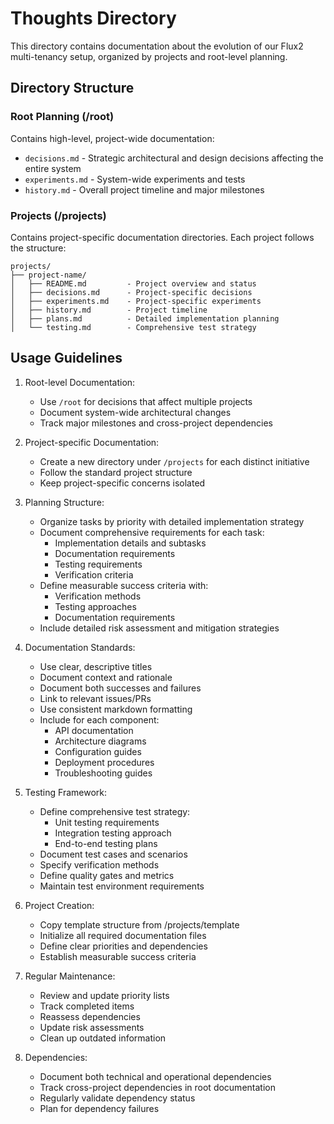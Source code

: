 # Thoughts Directory

This directory contains documentation about the evolution of our Flux2 multi-tenancy setup, organized by projects and root-level planning.

## Directory Structure

### Root Planning (/root)
Contains high-level, project-wide documentation:
- `decisions.md` - Strategic architectural and design decisions affecting the entire system
- `experiments.md` - System-wide experiments and tests
- `history.md` - Overall project timeline and major milestones

### Projects (/projects)
Contains project-specific documentation directories. Each project follows the structure:
```
projects/
├── project-name/
│   ├── README.md         - Project overview and status
│   ├── decisions.md      - Project-specific decisions
│   ├── experiments.md    - Project-specific experiments
│   ├── history.md        - Project timeline
│   ├── plans.md          - Detailed implementation planning
│   └── testing.md        - Comprehensive test strategy
```

## Usage Guidelines

1. Root-level Documentation:
   - Use `/root` for decisions that affect multiple projects
   - Document system-wide architectural changes
   - Track major milestones and cross-project dependencies

2. Project-specific Documentation:
   - Create a new directory under `/projects` for each distinct initiative
   - Follow the standard project structure
   - Keep project-specific concerns isolated

3. Planning Structure:
   - Organize tasks by priority with detailed implementation strategy
   - Document comprehensive requirements for each task:
     * Implementation details and subtasks
     * Documentation requirements
     * Testing requirements
     * Verification criteria
   - Define measurable success criteria with:
     * Verification methods
     * Testing approaches
     * Documentation requirements
   - Include detailed risk assessment and mitigation strategies

4. Documentation Standards:
   - Use clear, descriptive titles
   - Document context and rationale
   - Document both successes and failures
   - Link to relevant issues/PRs
   - Use consistent markdown formatting
   - Include for each component:
     * API documentation
     * Architecture diagrams
     * Configuration guides
     * Deployment procedures
     * Troubleshooting guides

5. Testing Framework:
   - Define comprehensive test strategy:
     * Unit testing requirements
     * Integration testing approach
     * End-to-end testing plans
   - Document test cases and scenarios
   - Specify verification methods
   - Define quality gates and metrics
   - Maintain test environment requirements

6. Project Creation:
   - Copy template structure from /projects/template
   - Initialize all required documentation files
   - Define clear priorities and dependencies
   - Establish measurable success criteria

7. Regular Maintenance:
   - Review and update priority lists
   - Track completed items
   - Reassess dependencies
   - Update risk assessments
   - Clean up outdated information

8. Dependencies:
   - Document both technical and operational dependencies
   - Track cross-project dependencies in root documentation
   - Regularly validate dependency status
   - Plan for dependency failures
